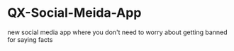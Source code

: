 # QX-Social-Meida-App
new social media app where you don't need to worry about getting banned for saying facts
